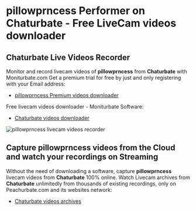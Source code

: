 # pillowprncess Performer on Chaturbate - Free LiveCam videos downloader

## Chaturbate Live Videos Recorder

Monitor and record livecam videos of **pillowprncess** from **Chaturbate** with Moniturbate.com
Get a premium trial for free by just and only registering with your Email address:
* [pillowprncess Premium videos downloader](https://moniturbate.com/request-demo-licence-key.html)

Free livecam videos downloader - Moniturbate Software:
* [Chaturbate videos downloader](https://moniturbate.com/moniturbate-download-software.html)

![pillowprncess livecam videos recorder](https://peachurnet.com/templates/moniturbate-software.png)


## Capture pillowprncess videos from the Cloud and watch your recordings on Streaming

Without the need of downloading a software, capture **pillowprncess** livecam videos from **Chaturbate** 100% online.
Watch Livecam archives from **Chaturbate** unlimitedly from thousands of existing recordings, only on Peachurbate.com and its websites network:
* [Chaturbate videos archives](https://peachurnet.com/)